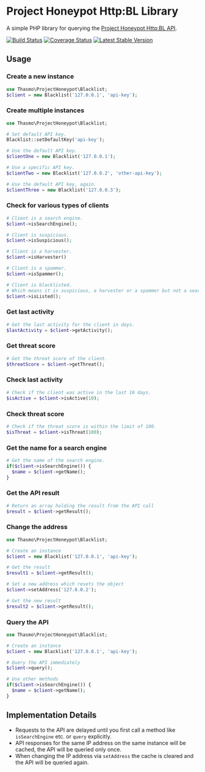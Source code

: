 # Project Honeypot Http:BL Library

A simple PHP library for querying the [Project Honeypot Http:BL API](http://www.projecthoneypot.org/httpbl_api.php).

[![Build Status](https://travis-ci.org/thasmo/php.honeypot-blacklist.svg?branch=develop)](https://travis-ci.org/thasmo/php.honeypot-blacklist)
[![Coverage Status](https://coveralls.io/repos/thasmo/php.honeypot-blacklist/badge.svg?branch=develop)](https://coveralls.io/r/thasmo/php.honeypot-blacklist?branch=develop)
[![Latest Stable Version](https://poser.pugx.org/thasmo/honeypot-blacklist/v/stable)](https://packagist.org/packages/thasmo/honeypot-blacklist)

## Usage

### Create a new instance
```php
use Thasmo\ProjectHoneypot\Blacklist;
$client = new Blacklist('127.0.0.1', 'api-key');
```

### Create multiple instances
```php
use Thasmo\ProjectHoneypot\Blacklist;

# Set default API key.
Blacklist::setDefaultKey('api-key');

# Use the default API key.
$clientOne = new Blacklist('127.0.0.1');

# Use a specific API key.
$clientTwo = new Blacklist('127.0.0.2', 'other-api-key');

# Use the default API key, again.
$clientThree = new Blacklist('127.0.0.3');
```

### Check for various types of clients
```php
# Client is a search engine.
$client->isSearchEngine();

# Client is suspicious.
$client->isSuspicious();

# Client is a harvester.
$client->isHarvester()

# Client is a spammer.
$client->isSpammer();

# Client is blacklisted.
# Which means it is suspicious, a harvester or a spammer but not a search engine.
$client->isListed();
```

### Get last activity
```php
# Get the last activity for the client in days.
$lastActivity = $client->getActivity(); 
```

### Get threat score
```php
# Get the threat score of the client.
$threatScore = $client->getThreat();
```

### Check last activity
```php
# Check if the client was active in the last 10 days.
$isActive = $client->isActive(10);
```

### Check threat score
```php
# Check if the threat score is within the limit of 100.
$isThreat = $client->isThreat(100);
```

### Get the name for a search engine
```php
# Get the name of the search engine.
if($client->isSearchEngine()) {
  $name = $client->getName();
}
```

### Get the API result
```php
# Return an array holding the result from the API call
$result = $client->getResult();
```

### Change the address
```php
use Thasmo\ProjectHoneypot\Blacklist;

# Create an instance
$client = new Blacklist('127.0.0.1', 'api-key');

# Get the result
$result1 = $client->getResult();

# Set a new address which resets the object
$client->setAddress('127.0.0.2');

# Get the new result
$result2 = $client->getResult();
```

### Query the API
```php
use Thasmo\ProjectHoneypot\Blacklist;

# Create an instance
$client = new Blacklist('127.0.0.1', 'api-key');

# Query the API immediately
$client->query();

# Use other methods
if($client->isSearchEngine()) {
  $name = $client->getName();
}
```

## Implementation Details

* Requests to the API are delayed until you first call a method like `isSearchEngine` etc. or `query` explicitly.
* API responses for the same IP address on the same instance will be cached, the API will be queried only once.
* When changing the IP address via `setAddress` the cache is cleared and the API will be queried again.
